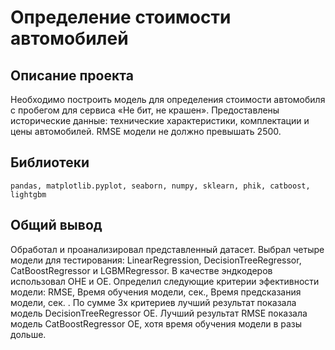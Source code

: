 # Определение стоимости автомобилей

## Описание проекта
Необходимо построить модель для определения стоимости автомобиля с пробегом для сервиса «Не бит, не крашен». Предоставлены исторические данные: технические характеристики, комплектации и цены автомобилей.
RMSE модели не должно превышать 2500.
## Библиотеки
`pandas, matplotlib.pyplot, seaborn, numpy, sklearn, phik, catboost, lightgbm`

## Общий вывод
Обработал и проанализировал представленный датасет. Выбрал четыре модели для тестирования: LinearRegression, DecisionTreeRegressor, CatBoostRegressor и LGBMRegressor. В качестве эндкодеров использовал OHE и OE. Определил следующие критерии эфективности модели: RMSE, Время обучения модели, сек., Время предсказания модели, сек.	. По сумме 3х критериев лучший результат показала модель DecisionTreeRegressor OE.
Лучший результат RMSE показала модель CatBoostRegressor OE, хотя время обучения модели в разы дольше.
